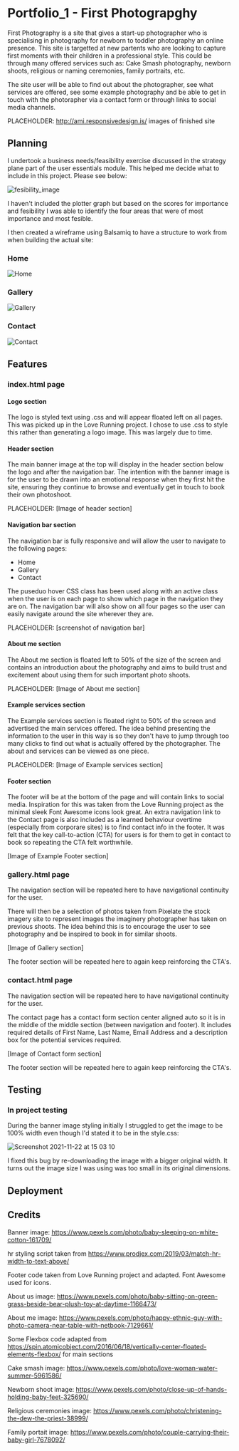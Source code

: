 # Portfolio_1 - First Photograpghy
First Photography is a site that gives a start-up photographer who is specialising in photography for newborn to toddler photography an online presence. This site is targetted at new partents who are looking to capture first moments with their children in a professional style. This could be through many offered services such as: Cake Smash photography, newborn shoots, religious or naming ceremonies, family portraits, etc.

The site user will be able to find out about the photographer, see what services are offered, see some example photography and be able to get in touch with the photorapher via a contact form or through links to social media channels.

PLACEHOLDER: http://ami.responsivedesign.is/ images of finished site

<h2>Planning</h2>

I undertook a business needs/feasibility exercise discussed in the strategy plane part of the user essentials module. This helped me decide what to include in this project. Please see below:

![fesibility_image](https://user-images.githubusercontent.com/92433582/142859015-85602b13-0cb8-460f-9866-56ef2694cf43.JPG)

I haven't included the plotter graph but based on the scores for importance and fesibility I was able to identify the four areas that were of most importance and most fesible.

I then created a wireframe using Balsamiq to have a structure to work from when building the actual site:

<h3>Home</h3>

![Home](https://user-images.githubusercontent.com/92433582/142859483-a804ffb9-f502-49fd-b23d-8ea4ea2636e3.png)

<h3>Gallery</h3>

![Gallery](https://user-images.githubusercontent.com/92433582/142859528-d86e3f67-2617-4e1c-b427-b8bdca138683.png)

<h3>Contact</h3>

![Contact](https://user-images.githubusercontent.com/92433582/142859574-d57c3758-57db-418e-8d00-fa6dcc0676ad.png)


<h2>Features</h2>

<h3>index.html page</h3>

<h4>Logo section</h4>

The logo is styled text using .css and will appear floated left on all pages. This was picked up in the Love Running project. I chose to use .css to style this rather than generating a logo image. This was largely due to time.

<h4>Header section</h4>

The main banner image at the top will display in the header section below the logo and after the navigation bar. The intention with the banner image is for the user to be drawn into an emotional response when they first hit the site, ensuring they continue to browse and eventually get in touch to book their own photoshoot.

PLACEHOLDER: [Image of header section]

<h4>Navigation bar section</h4>

The navigation bar is fully responsive and will allow the user to navigate to the following pages:

<ul>
  <li>Home</li>
  <li>Gallery</li>
  <li>Contact</li>
</ul>

The puseduo hover CSS class has been used along with an active class when the user is on each page to show which page in the navigation they are on. The navigation bar will also show on all four pages so the user can easily navigate around the site wherever they are.

 PLACEHOLDER: [screenshot of navigation bar]

<h4>About me section</h4>

The About me section is floated left to 50% of the size of the screen and contains an introduction about the photography and aims to build trust and excitement about using them for such important photo shoots.

PLACEHOLDER: [Image of About me section]

<h4>Example services section</h4>

The Example services section is floated right to 50% of the screen and advertised the main services offered. The idea behind presenting the information to the user in this way is so they don't have to jump through too many clicks to find out what is actually offered by the photographer. The about and services can be viewed as one piece.

PLACEHOLDER: [Image of Example services section]

<h4>Footer section</h4>

The footer will be at the bottom of the page and will contain links to social media. Inspiration for this was taken from the Love Running project as the minimal sleek Font Awesome icons look great. An extra navigation link to the Contact page is also included as a learned behaviour overtime (especially from corporare sites) is to find contact info in the footer. It was felt that the key call-to-action (CTA) for users is for them to get in contact to book so repeating the CTA felt worthwhile.

[Image of Example Footer section]

<h3>gallery.html page</h3>

The navigation section will be repeated here to have navigational continuity for the user.

There will then be a selection of photos taken from Pixelate the stock imagery site to represent images the imaginery photographer has taken on previous shoots. The idea behind this is to encourage the user to see photography and be inspired to book in for similar shoots.

[Image of Gallery section]

The footer section will be repeated here to again keep reinforcing the CTA's.

<h3>contact.html page</h3>

The navigation section will be repeated here to have navigational continuity for the user.

The contact page has a contact form section center aligned auto so it is in the middle of the middle section (between navigation and footer). It includes required details of First Name, Last Name, Email Address and a description box for the potential services required.

[Image of Contact form section]

The footer section will be repeated here to again keep reinforcing the CTA's.

<h2>Testing</h2>

<h3>In project testing</h3>

During the banner image styling initially I struggled to get the image to be 100% width even though I'd stated it to be in the style.css:

![Screenshot 2021-11-22 at 15 03 10](https://user-images.githubusercontent.com/92433582/142884986-b834b1bf-54a8-41cb-b44f-9f0e0d040aee.png)

I fixed this bug by re-downloading the image with a bigger original width. It turns out the image size I was using was too small in its original dimensions.

<h2>Deployment</h2>

<h2>Credits</h2>

Banner image: https://www.pexels.com/photo/baby-sleeping-on-white-cotton-161709/

hr styling script taken from https://www.prodjex.com/2019/03/match-hr-width-to-text-above/

Footer code taken from Love Running project and adapted. Font Awesome used for icons.

About us image: https://www.pexels.com/photo/baby-sitting-on-green-grass-beside-bear-plush-toy-at-daytime-1166473/

About me image: https://www.pexels.com/photo/happy-ethnic-guy-with-photo-camera-near-table-with-netbook-7129661/

Some Flexbox code adapted from https://spin.atomicobject.com/2016/06/18/vertically-center-floated-elements-flexbox/ for main sections

Cake smash image: https://www.pexels.com/photo/love-woman-water-summer-5961586/

Newborn shoot image: https://www.pexels.com/photo/close-up-of-hands-holding-baby-feet-325690/

Religious ceremonies image: https://www.pexels.com/photo/christening-the-dew-the-priest-38999/

Family portait image: https://www.pexels.com/photo/couple-carrying-their-baby-girl-7678092/
